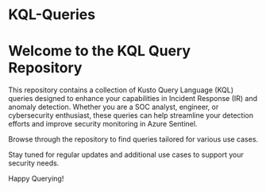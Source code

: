 # KQL-Queries

# Welcome to the KQL Query Repository  

This repository contains a collection of Kusto Query Language (KQL) queries designed to enhance your capabilities in Incident Response (IR) and anomaly detection. Whether you are a SOC analyst, engineer, or cybersecurity enthusiast, these queries can help streamline your detection efforts and improve security monitoring in Azure Sentinel.  

Browse through the repository to find queries tailored for various use cases. 

Stay tuned for regular updates and additional use cases to support your security needs.  

Happy Querying!  
